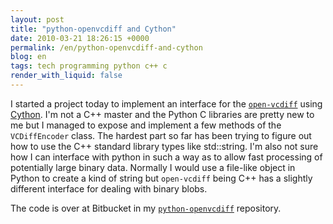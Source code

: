 ```yaml
---
layout: post
title: "python-openvcdiff and Cython"
date: 2010-03-21 18:26:15 +0000
permalink: /en/python-openvcdiff-and-cython
blog: en
tags: tech programming python c++ c
render_with_liquid: false
---
```


I started a project today to implement an interface for the
[`open-vcdiff`](http://code.google.com/p/open-vcdiff/) using
[Cython](http://www.cython.org/). I'm not a C++ master and the Python C
libraries are pretty new to me but I managed to expose and implement a few
methods of the `VCDiffEncoder` class. The hardest part so far has been trying to
figure out how to use the C++ standard library types like std::string. I'm also
not sure how I can interface with python in such a way as to allow fast
processing of potentially large binary data. Normally I would use a file-like
object in Python to create a kind of string but `open-vcdiff` being C++ has a
slightly different interface for dealing with binary blobs.

The code is over at Bitbucket in my
[`python-openvcdiff`](http://bitbucket.org/IanLewis/python-openvcdiff)
repository.
